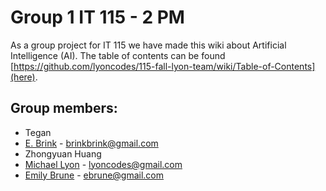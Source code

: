 # Group 1 IT 115 - 2 PM 

As a group project for IT 115 we have made this wiki about Artificial Intelligence (AI). The table of contents can be found [https://github.com/lyoncodes/115-fall-lyon-team/wiki/Table-of-Contents](here).

## Group members: 
- Tegan 
- [E. Brink](https://www.linkedin.com/in/eebrink/) - brinkbrink@gmail.com
- Zhongyuan Huang
- [Michael Lyon](https://www.linkedin.com/in/lyoncodes/) - lyoncodes@gmail.com
- [Emily Brune](https://www.linkedin.com/in/emilybrune/) - ebrune@gmail.com

